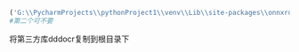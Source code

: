 <!--
 * @Author: guanjiajun www.guanjiajun@ewake.com
 * @Date: 2023-04-29 18:56:28
 * @LastEditors: guanjiajun www.guanjiajun@ewake.com
 * @LastEditTime: 2023-04-30 14:05:29
 * @FilePath: \studys\programming\爬虫技术\ddddocr打包问题.md
 * @Description: 这是默认设置,请设置`customMade`, 打开koroFileHeader查看配置 进行设置: https://github.com/OBKoro1/koro1FileHeader/wiki/%E9%85%8D%E7%BD%AE
-->
```python
('G:\\PycharmProjects\\pythonProject1\\venv\\Lib\\site-packages\\onnxruntime\\capi\\onnxruntime_providers_shared.dll', 'onnxruntime\\capi'),('G:\\PycharmProjects\\pythonProject1\\venv\\Lib\\site-packages\\ddddocr\\common.onnx','ddddocr')
#第二个可不要
```
将第三方库dddocr复制到根目录下
